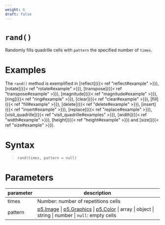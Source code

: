 ```yaml
---
weight: 6
draft: false
---
```


# `rand()`

Randomly fills quadrille cells with `pattern` the specified number of `times`.

# Examples

The `rand()` method is exemplified in [reflect]({{< ref "reflect#example" >}}), [rotate]({{< ref "rotate#example" >}}), [transpose]({{< ref "transpose#example" >}}), [magnitude]({{< ref "magnitude#example" >}}), [ring]({{< ref "ring#example" >}}), [clear]({{< ref "clear#example" >}}), [fill]({{< ref "fill#example" >}}), [delete]({{< ref "delete#example" >}}), [insert]({{< ref "insert#example" >}}), [replace]({{< ref "replace#example" >}}), [visit_quadrille]({{< ref "visit_quadrille#examples" >}}), [width]({{< ref "width#example" >}}), [height]({{< ref "height#example" >}}) and [size]({{< ref "size#example" >}}).

# Syntax

> `rand(times, pattern = null)`

# Parameters

| parameter | description                                                                                                                                                         |
|-----------|---------------------------------------------------------------------------------------------------------------------------------------------------------------------|
| times     | Number: number of repetitions cells                                                                                                                            |
| pattern   | [p5.Image](https://p5js.org/reference/#/p5.Image) \| [p5.Graphics](https://p5js.org/reference/#/p5.Graphics) \| [p5.Color](https://p5js.org/reference/#/p5.Color) \| array \| object \| string \| number \| `null`: empty cells |
